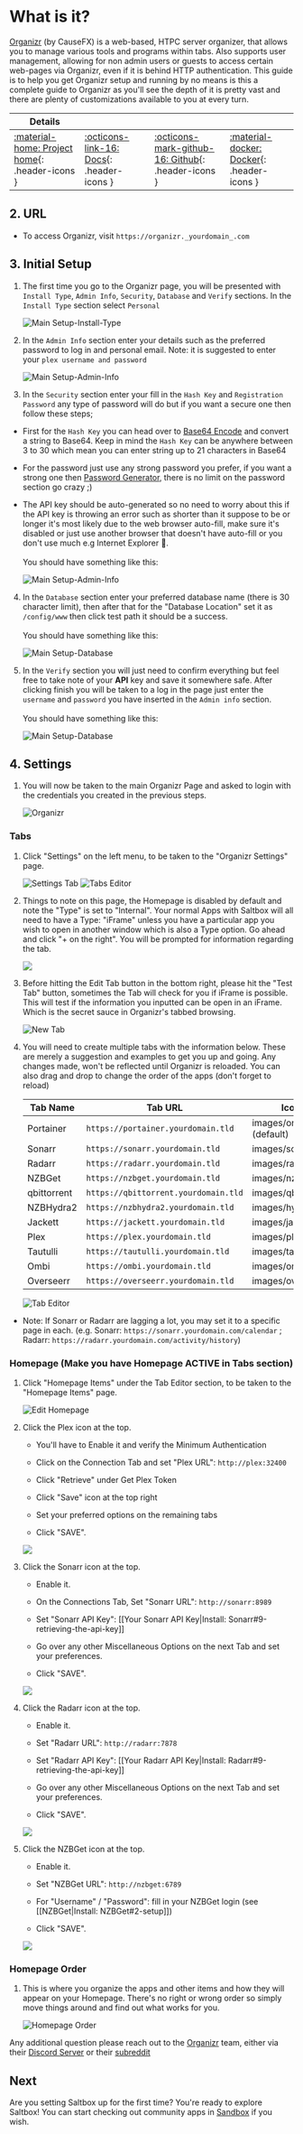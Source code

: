 # What is it?

[Organizr](https://organizr.app/) (by CauseFX) is a web-based, HTPC server organizer, that allows you to manage various tools and programs within tabs. Also supports user management, allowing for non admin users or guests to access certain web-pages via Organizr, even if it is behind HTTP authentication. This guide is to help you get Organizr setup and running by no means is this a complete guide to Organizr as you'll see the depth of it is pretty vast and there are plenty of customizations available to you at every turn.

| Details     |             |             |             |
|-------------|-------------|-------------|-------------|
| [:material-home: Project home](https://organizr.app){: .header-icons } | [:octicons-link-16: Docs](https://organizr.app/howtos/){: .header-icons } | [:octicons-mark-github-16: Github](https://github.com/causefx/Organizr){: .header-icons } | [:material-docker: Docker](https://hub.docker.com/r/organizr/organizr){: .header-icons }|

## 2. URL

- To access Organizr, visit `https://organizr._yourdomain_.com`

## 3. Initial Setup

1. The first time you go to the Organizr page, you will be presented with `Install Type`, `Admin Info`, `Security`, `Database` and `Verify` sections.
In the `Install Type` section select `Personal`

    ![Main Setup-Install-Type](https://i.imgur.com/IgStX3L.png)

1. In the `Admin Info` section enter your details such as the preferred password to log in and personal email.
Note: it is suggested to enter your `plex username and password`

    ![Main Setup-Admin-Info](https://i.imgur.com/clOLSdn.png)

1. In the `Security` section enter your fill in the `Hash Key` and `Registration Password` any type of password will do but if you want a secure one then follow these steps;

- First for the `Hash Key` you can head over to [Base64 Encode](https://www.cleancss.com/base64-encode/) and convert a string to Base64. Keep in mind the `Hash Key` can be anywhere between 3 to 30 which mean you can enter string up to 21 characters in Base64

- For the password just use any strong password you prefer, if you want a strong one then [Password Generator](https://passwordsgenerator.net/), there is no limit on the password section go crazy ;)
- The API key should be auto-generated so no need to worry about this if the API key is throwing an error such as shorter than it suppose to be or longer it's most likely due to the web browser auto-fill, make sure it's disabled or just use another browser that doesn't have auto-fill or you don't use much e.g Internet Explorer 👀.
<br> <br>You should have something like this:

   ![Main Setup-Admin-Info](https://i.imgur.com/o7yp3YQ.png)

4. In the `Database` section enter your preferred database name (there is 30 character limit), then after that for the "Database Location" set it as `/config/www` then click test path it should be a success.
<br> <br>You should have something like this:

   ![Main Setup-Database](https://i.imgur.com/kJlIRpY.png)

5. In the `Verify` section you will just need to confirm everything but feel free to take note of your **API** key and save it somewhere safe. After clicking finish you will be taken to a log in the page just enter the `username` and `password` you have inserted in the `Admin info` section.
<br> <br>You should have something like this:

   ![Main Setup-Database](https://i.imgur.com/wbOhf12.png)

## 4. Settings

1. You will now be taken to the main Organizr Page and asked to login with the credentials you created in the previous steps.

    ![Organizr](https://i.imgur.com/J1rVQQk.png)

### Tabs

1. Click "Settings" on the left menu, to be taken to the "Organizr Settings" page.

    ![Settings Tab](https://i.imgur.com/M7wfb1z.png)
    ![Tabs Editor](https://i.imgur.com/DJIvrh2.png)

1. Things to note on this page, the Homepage is disabled by default and note the "Type" is set to "Internal".  Your normal Apps with Saltbox will all need to have a Type: "iFrame" unless you have a particular app you wish to open in another window which is also a Type option.  Go ahead and click "+ on the right". You will be prompted for information regarding the tab.

    ![](https://i.imgur.com/KiXsQUI.png)

1. Before hitting the Edit Tab button in the bottom right, please hit the "Test Tab" button, sometimes the Tab will check for you if iFrame is possible.  This will test if the information you inputted can be open in an iFrame.  Which is the secret sauce in Organizr's tabbed browsing.

    ![New Tab](https://i.imgur.com/7UyBDAA.png)

1. You will need to create multiple tabs with the information below. These are merely a suggestion and examples to get you up and going.  Any changes made, won't be reflected until Organizr is reloaded. You can also drag and drop to change the order of the apps (don't forget to reload)

    | Tab Name      | Tab URL                             | Icon URL                      | Category | Group | Type | Active |
    | ------------- | ----------------------------------- | ----------------------------- |:------:|:----:|:-----:|:---------:|
    | Portainer     | `https://portainer.yourdomain.tld`    | images/organizr.png (default) |   Unsorted   |  Admin   |   iFrame   |     Y     |
    | Sonarr        | `https://sonarr.yourdomain.tld`       | images/sonarr.png             |   Unsorted   |  Admin   |   iFrame   |     Y     |
    | Radarr        | `https://radarr.yourdomain.tld`       | images/radarr.png             |   Unsorted   |  Admin   |   iFrame   |     Y     |
    | NZBGet        | `https://nzbget.yourdomain.tld`       | images/nzbget.png             |   Unsorted   |  Admin   |   iFrame   |     Y     |
    | qbittorrent     | `https://qbittorrent.yourdomain.tld`    | images/qbittorrent.png          |   Unsorted   |  Admin   |   iFrame   |     Y     |
    | NZBHydra2     | `https://nzbhydra2.yourdomain.tld`    | images/hydra.png              |   Unsorted   |  Admin   |   iFrame   |     Y     |
    | Jackett       | `https://jackett.yourdomain.tld`      | images/jackett.png            |   Unsorted   |  Admin   |   iFrame   |     Y     |
    | Plex          | `https://plex.yourdomain.tld`         | images/plex.png               |   Unsorted   |  User    |   iFrame   |     Y     |
    | Tautulli      | `https://tautulli.yourdomain.tld`     | images/tautulli.png           |   Unsorted   |  User    |   iFrame   |     Y     |
    | Ombi          | `https://ombi.yourdomain.tld`         | images/ombi.png               |   Unsorted   |  User    |   iFrame   |     Y     |
    | Overseerr     | `https://overseerr.yourdomain.tld`    | images/overseerr.png          |   Unsorted   |  User    |   iFrame   |     Y     |

    ![Tab Editor](https://i.imgur.com/aXwGxpx.png)

- Note: If Sonarr or Radarr are lagging a lot, you may set it to a specific page in each. (e.g. Sonarr: `https://sonarr.yourdomain.com/calendar` ; Radarr: `https://radarr.yourdomain.com/activity/history`)

### Homepage (Make you have Homepage ACTIVE in Tabs section)

1. Click "Homepage Items" under the Tab Editor section, to be taken to the "Homepage Items" page.

    ![Edit Homepage](https://i.imgur.com/v0rz7Ap.png)

1. Click the Plex icon at the top.

    - You'll have to Enable it and verify the Minimum Authentication

    - Click on the Connection Tab and set "Plex URL": `http://plex:32400`

    - Click "Retrieve" under Get Plex Token
    - Click "Save" icon at the top right
    - Set your preferred options on the remaining tabs

    - Click "SAVE".

    ![  ](https://i.imgur.com/c84B5td.png)

1. Click the Sonarr icon at the top.

    - Enable it.

    - On the Connections Tab, Set "Sonarr URL": `http://sonarr:8989`

    - Set "Sonarr API Key": [[Your Sonarr API Key|Install: Sonarr#9-retrieving-the-api-key]]

    - Go over any other Miscellaneous Options on the next Tab and set your preferences.

    - Click "SAVE".

    ![  ](https://i.imgur.com/04b5Xmb.png)

1. Click the Radarr icon at the top.

    - Enable it.

    - Set "Radarr URL": `http://radarr:7878`

    - Set "Radarr API Key": [[Your Radarr API Key|Install: Radarr#9-retrieving-the-api-key]]

    - Go over any other Miscellaneous Options on the next Tab and set your preferences.

    - Click "SAVE".

    ![  ](https://i.imgur.com/0S1erVG.png)

1. Click the NZBGet icon at the top.

    - Enable it.

    - Set "NZBGet URL": `http://nzbget:6789`

    - For "Username" / "Password": fill in your NZBGet login (see [[NZBGet|Install: NZBGet#2-setup]])

    - Click "SAVE".

    ![  ](https://i.imgur.com/MRzv0Sa.png)

### Homepage Order

1. This is where you organize the apps and other items and how they will appear on your Homepage.  There's no right or wrong order so simply move things around and find out what works for you.

    ![Homepage Order](https://i.imgur.com/A2FPosN.png)

Any additional question please reach out to the [Organizr](https://organizr.app/) team, either via their [Discord Server](https://organizr.app/discord) or their [subreddit](https://www.reddit.com/r/organizr/)

## Next

Are you setting Saltbox up for the first time?  You're ready to explore Saltbox! You can start checking out community apps in [Sandbox](../sandbox/basics.md) if you wish.

